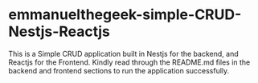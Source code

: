 # emmanuelthegeek-simple-CRUD-Nestjs-Reactjs
This is a Simple CRUD application built in Nestjs for the backend, and Reactjs for the Frontend. Kindly read through the README.md files in the backend and frontend sections to run the application successfully.

